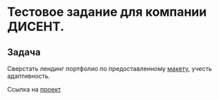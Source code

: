 # Тестовое задание для компании ДИСЕНТ.

## Задача

Сверстать лендинг портфолио по предоставленному [макету](https://www.figma.com/design/iyBpAn0TyfSgnaF8sSwl52/Developer-Portfolio-Design?node-id=1-4&node-type=FRAME&t=YfwJik3DXH3ax3gY-0), учесть адаптивность.

Ссылка на [проект](https://alexandrger.github.io/Developer-portfolio/)
